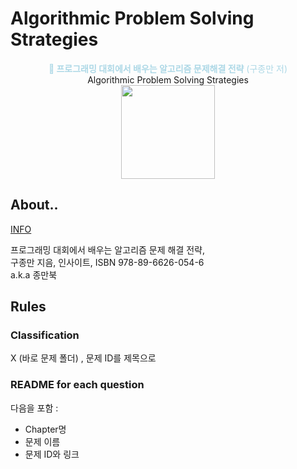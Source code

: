 # Algorithmic Problem Solving Strategies
<center>
<font style="color:lightBlue"><b>📖 프로그래밍 대회에서 배우는 알고리즘 문제해결 전략</b> (구종만 저)</font><br>Algorithmic Problem Solving Strategies  
<br>
<img src="https://book.algospot.com/static/img/cover1-small.png" width="150">
</center>



## About..
[INFO](https://book.algospot.com)

프로그래밍 대회에서 배우는 알고리즘 문제 해결 전략,  
구종만 지음, 인사이트, ISBN 978-89-6626-054-6  
a.k.a 종만북

## Rules 
### Classification
X (바로 문제 폴더) , 문제 ID를 제목으로

### README for each question
다음을 포함 :
- Chapter명
- 문제 이름
- 문제 ID와 링크